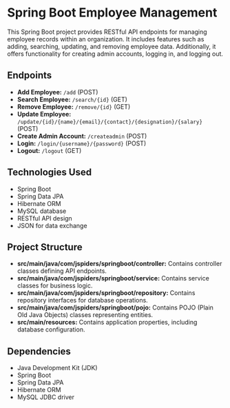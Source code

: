 # Spring Boot Employee Management

This Spring Boot project provides RESTful API endpoints for managing employee records within an organization. It includes features such as adding, searching, updating, and removing employee data. Additionally, it offers functionality for creating admin accounts, logging in, and logging out.

## Endpoints

- **Add Employee:** `/add` (POST)
- **Search Employee:** `/search/{id}` (GET)
- **Remove Employee:** `/remove/{id}` (GET)
- **Update Employee:** `/update/{id}/{name}/{email}/{contact}/{designation}/{salary}` (POST)
- **Create Admin Account:** `/createadmin` (POST)
- **Login:** `/login/{username}/{password}` (POST)
- **Logout:** `/logout` (GET)

## Technologies Used

- Spring Boot
- Spring Data JPA
- Hibernate ORM
- MySQL database
- RESTful API design
- JSON for data exchange


## Project Structure

- **src/main/java/com/jspiders/springboot/controller:** Contains controller classes defining API endpoints.
- **src/main/java/com/jspiders/springboot/service:** Contains service classes for business logic.
- **src/main/java/com/jspiders/springboot/repository:** Contains repository interfaces for database operations.
- **src/main/java/com/jspiders/springboot/pojo:** Contains POJO (Plain Old Java Objects) classes representing entities.
- **src/main/resources:** Contains application properties, including database configuration.

## Dependencies

- Java Development Kit (JDK)
- Spring Boot
- Spring Data JPA
- Hibernate ORM
- MySQL JDBC driver
